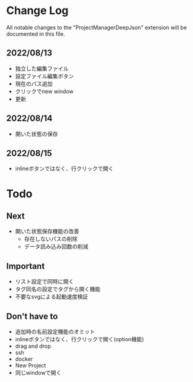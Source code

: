 # Change Log

All notable changes to the "ProjectManagerDeepJson" extension will be documented in this file.

## 2022/08/13

+ 独立した編集ファイル
+ 設定ファイル編集ボタン
+ 現在のパス追加
+ クリックでnew window
+ 更新

## 2022/08/14

+ 開いた状態の保存

## 2022/08/15

+ inlineボタンではなく、行クリックで開く


# Todo

## Next

+ 開いた状態保存機能の改善
  + 存在しないパスの削除
  + データ読み込み回数の削減

## Important

+ リスト設定で同時に開く
+ タグ同名の設定でタグから開く機能
+ 不要なsvgによる起動速度検証

## Don't have to

+ 追加時の名前設定機能のオミット
+ inlineボタンではなく、行クリックで開く(option機能)
+ drag and drop
+ ssh
+ docker
+ New Project
+ 同じwindowで開く







